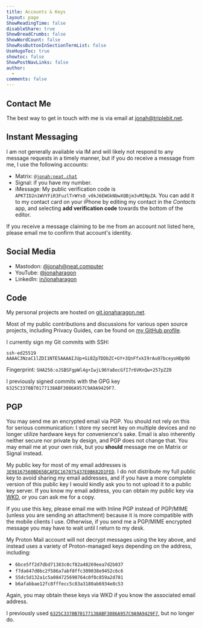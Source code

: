```yaml
---
title: Accounts & Keys
layout: page
ShowReadingTime: false
disableShare: true
ShowBreadCrumbs: false
ShowWordCount: false
ShowRssButtonInSectionTermList: false
UseHugoToc: true
showtoc: false
ShowPostNavLinks: false
author:
  -
comments: false
---
```


## Contact Me

The best way to get in touch with me is via email at jonah@triplebit.net.

## Instant Messaging

I am not generally available via IM and will likely not respond to any message requests in a timely manner, but if you do receive a message from me, I use the following accounts:

- Matrix: [`@jonah:neat.chat`](https://matrix.to/#/@jonah:neat.chat)
- Signal: if you have my number.
- iMessage: My public verification code is `APKTID2n1WVYFiR3FuzlTrWYsO_v0kJ6EWGkNbwXQBjm3vMINpZA`. You can add it to my contact card on your iPhone by editing my contact in the *Contacts* app, and selecting **add verification code** towards the bottom of the editor.

If you receive a message claiming to be me from an account not listed here, please email me to confirm that account's identity.

## Social Media

- Mastodon: [@jonah@neat.computer](https://mastodon.neat.computer/@jonah)
- YouTube: [@jonaharagon](https://youtube.com/@jonaharagon)
- LinkedIn: [in/jonaharagon](https://www.linkedin.com/in/jonaharagon/)

## Code

My personal projects are hosted on [git.jonaharagon.net](https://git.jonaharagon.net/jonah).

Most of my public contributions and discussions for various open source projects, including Privacy Guides, can be found on [my GitHub profile](https://github.com/jonaharagon).

I currently sign my Git commits with SSH:

```
ssh-ed25519 AAAAC3NzaC1lZDI1NTE5AAAAIJUp+Gi8ZpTDDbZC+GY+3QnFfxkI9rAu07bceyoHDp9O
```

Fingerprint: `SHA256:oJSBSFgpWl4g+IwjL96Ya8ocGfI7r6VKnQw+257pZZ0`

I previously signed commits with the GPG key `6325C3370B70177138ABF3086A957C9A9A9429F7`.

## PGP

You may send me an encrypted email via PGP. You should not rely on this for serious communication: I store my secret key on multiple devices and no longer utilize hardware keys for convenience's sake. Email is also inherently neither secure nor private by design, and PGP does not change that. You may email me at your own risk, but you **should** message me on Matrix or Signal instead.

My public key for most of my email addresses is [`3E98167560BD65BCAFDC167075437E0B682D1FED`](/pgp/3E98167560BD65BCAFDC167075437E0B682D1FED.asc). I do not distribute my full public key to avoid sharing my email addresses, and if you have a more complete version of this public key I would kindly ask you to not upload it to a public key server. If you know my email address, you can obtain my public key via [WKD](https://wiki.gnupg.org/WKD), or you can ask me for a copy.

If you use this key, please email me with Inline PGP instead of PGP/MIME (unless you are sending an attachment) because it is more compatible with the mobile clients I use. Otherwise, if you send me a PGP/MIME encrypted message you may have to wait until I return to my desk.

My Proton Mail account will not decrypt messages using the key above, and instead uses a variety of Proton-managed keys depending on the address, including:

- `6bce5ff2d7dbd71383c0cf82a48269eea7d2b037`
- `f7da647d0bc2f586a7abf8ffc309038e9452c6c6`
- `55dc5d132a1c5a084725690764c0f0c859a2d781`
- `b6afabbae12fc8fffecc5c83a3180ab6934e8c53`

Again, you may obtain these keys via WKD if you know the associated email address.

I previously used [`6325C3370B70177138ABF3086A957C9A9A9429F7`](/pgp/6325C3370B70177138ABF3086A957C9A9A9429F7.asc), but no longer do.
